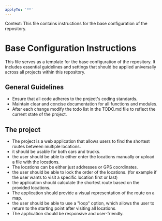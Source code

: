 ```yaml
---
applyTo: '**'
---
```

Context: This file contains instructions for the base configuration of the repository.

# Base Configuration Instructions
This file serves as a template for the base configuration of the repository. It includes essential guidelines and settings that should be applied universally across all projects within this repository.

## General Guidelines
- Ensure that all code adheres to the project's coding standards.
- Maintain clear and concise documentation for all functions and modules.
- After each change modify the todo list in the TODO.md file to reflect the current state of the project.


## The project
- The project is a web application that allows users to find the shortest routes between multiple locations.
- it should be usable for both cars and trucks.
- the user should be able to either enter the locations manually or upload a file with the locations.
- The locations can be either just addresses or GPS coordinates.
- the user should be able to lock the order of the locations. (for example if the user wants to visit a specific location first or last)
- the application should calculate the shortest route based on the provided locations.
- The application should provide a visual representation of the route on a map.
- the user should be able to use a "loop" option, which allows the user to return to the starting point after visiting all locations.
- The application should be responsive and user-friendly.
